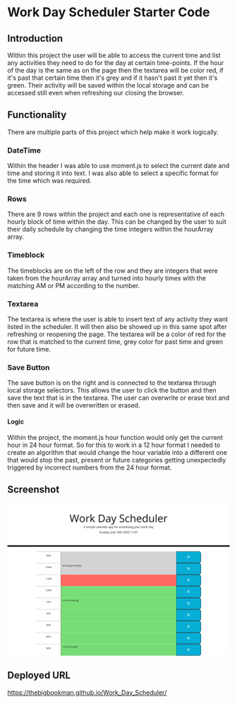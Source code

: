 # Work Day Scheduler Starter Code

## Introduction
Within this project the user will be able to access the current time and list any activities they need to do for the day at certain time-points. If the hour of the day is the same as on the page then the textarea will be color red, if it's past that certain time then it's grey and if it hasn't past it yet then it's green. Their activity will be saved within the local storage and can be accessed still even when refreshing our closing the browser.

## Functionality
There are multiple parts of this project which help make it work logically.
### DateTime
Within the header I was able to use moment.js to select the current date and time and storing it into text. I was also able to select a specific format for the time which was required.

### Rows
There are 9 rows within the project and each one is representative of each hourly block of time within the day. This can be changed by the user to suit their daily schedule by changing the time integers within the hourArray array.

### Timeblock 
The timeblocks are on the left of the row and they are integers that were taken from the hourArray array and turned into hourly times with the matching AM or PM according to the number.

### Textarea
The textarea is where the user is able to insert text of any activity they want listed in the scheduler. It will then also be showed up in this same spot after refreshing or reopening the page. The textarea will be a color of red for the row that is matched to the current time, grey color for past time and green for future time.

### Save Button
The save button is on the right and is connected to the textarea through local storage selectors. This allows the user to click the button and then save the text that is in the textarea. The user can overwrite or erase text and then save and it will be overwritten or erased. 

#### Logic
Within the project, the moment.js hour function would only get the current hour in 24 hour format. So for this to work in a 12 hour format I needed to create an algorithm that would change the hour variable into a different one that would stop the past, present or future categories getting unexpectedly triggered by incorrect numbers from the 24 hour format.

## Screenshot
![](./Style/Project_Screenshot.png)

## Deployed URL
https://thebigbookman.github.io/Work_Day_Scheduler/